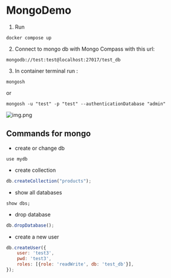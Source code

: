 # MongoDemo

1. Run 

```docker compose up```

2. Connect to mongo db with Mongo Compass with this url:

```mongodb://test:test@localhost:27017/test_db```

3. In container terminal run :
  
```mongosh```

   or

   ```mongosh -u "test" -p "test" --authenticationDatabase "admin"```

![img.png](img.png)

## Commands for mongo

* create or change db

```
use mydb
```

* create collection

```js
db.createCollection("products");
````

* show all databases

```
show dbs; 
```

* drop database

```js
db.dropDatabase();
```

* create a new user

```js
db.createUser({
    user: 'test3',
    pwd: 'test3',
    roles: [{role: 'readWrite', db: 'test_db'}],
});
```

